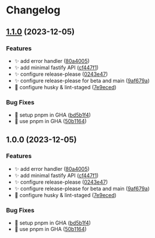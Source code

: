 # Changelog

## [1.1.0](https://github.com/laruiss/template-monorepo/compare/v1.0.0...v1.1.0) (2023-12-05)


### Features

* :sparkles: add error handler ([80a4005](https://github.com/laruiss/template-monorepo/commit/80a400560210a411596a3d5ab615d46fe20ea1be))
* :sparkles: add minimal fastify API ([cf447f1](https://github.com/laruiss/template-monorepo/commit/cf447f15fa11fa4d1f62aba42d165869947f8a05))
* :sparkles: configure release-please ([0243e47](https://github.com/laruiss/template-monorepo/commit/0243e47f666534f556290489e1fc20789454e248))
* :sparkles: configure release-please for beta and main ([9af679a](https://github.com/laruiss/template-monorepo/commit/9af679abb1eb0ebad4a309ed62056a18c2d9ac00))
* :wrench: configure husky & lint-staged ([7e9eced](https://github.com/laruiss/template-monorepo/commit/7e9eced5b89ba39cfefcd9d77785b58f0507df2c))


### Bug Fixes

* :construction_worker: setup pnpm in GHA ([bd5b1f4](https://github.com/laruiss/template-monorepo/commit/bd5b1f4ec132e6107ca667facba043661e7b5a1c))
* :construction_worker: use pnpm in GHA ([50b1164](https://github.com/laruiss/template-monorepo/commit/50b11648790603423165aa6a11b3e9af0aac3859))

## 1.0.0 (2023-12-05)


### Features

* :sparkles: add error handler ([80a4005](https://github.com/laruiss/template-monorepo/commit/80a400560210a411596a3d5ab615d46fe20ea1be))
* :sparkles: add minimal fastify API ([cf447f1](https://github.com/laruiss/template-monorepo/commit/cf447f15fa11fa4d1f62aba42d165869947f8a05))
* :sparkles: configure release-please ([0243e47](https://github.com/laruiss/template-monorepo/commit/0243e47f666534f556290489e1fc20789454e248))
* :sparkles: configure release-please for beta and main ([9af679a](https://github.com/laruiss/template-monorepo/commit/9af679abb1eb0ebad4a309ed62056a18c2d9ac00))
* :wrench: configure husky & lint-staged ([7e9eced](https://github.com/laruiss/template-monorepo/commit/7e9eced5b89ba39cfefcd9d77785b58f0507df2c))


### Bug Fixes

* :construction_worker: setup pnpm in GHA ([bd5b1f4](https://github.com/laruiss/template-monorepo/commit/bd5b1f4ec132e6107ca667facba043661e7b5a1c))
* :construction_worker: use pnpm in GHA ([50b1164](https://github.com/laruiss/template-monorepo/commit/50b11648790603423165aa6a11b3e9af0aac3859))
